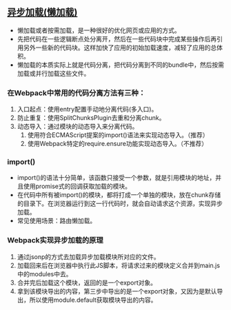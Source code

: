 ## [异步加载(懒加载)](https://juejin.cn/post/7152516872330543141/)
- 懒加载或者按需加载，是一种很好的优化网页或应用的方式。
- 先把代码在一些逻辑断点处分离开，然后在一些代码块中完成某些操作后再引用另外一些新的代码块。这样加快了应用的初始加载速度，减轻了应用的总体积。
- 懒加载的本质实际上就是代码分离，把代码分离到不同的bundle中，然后按需加载或并行加载这些文件。
### 在Webpack中常用的代码分离方法有三种：
1. 入口起点：使用entry配置手动地分离代码(多入口)。
2. 防止重复：使用SplitChunksPlugin去重和分离chunk。
3. 动态导入：通过模块的动态导入来分离代码。
    1. 使用符合ECMAScript提案的import()语法来实现动态导入。（推荐）
    2. 使用Webpack特定的require.ensure功能实现动态导入。（不推荐）
### import()
- import()的语法十分简单，该函数只接受一个参数，就是引用模块的地址，并且使用promise式的回调获取加载的模块。
- 在代码中所有被import()的模块，都将打成一个单独的模块，放在chunk存储的目录下。在浏览器运行到这一行代码时，就会自动请求这个资源，实现异步加载。
- 常见使用场景：路由懒加载。
### Webpack实现异步加载的原理
1. 通过jsonp的方式去加载异步加载模块所对应的文件。
2. 加载回来后在浏览器中执行此JS脚本，将请求过来的模块定义合并到main.js中的modules中去。
3. 合并完后加载这个模块，返回的是一个export对象。
4. 拿到该模块导出的内容，第三步中导出的是一个export对象，又因为是默认导出，所以使用module.default获取模块导出的内容。

